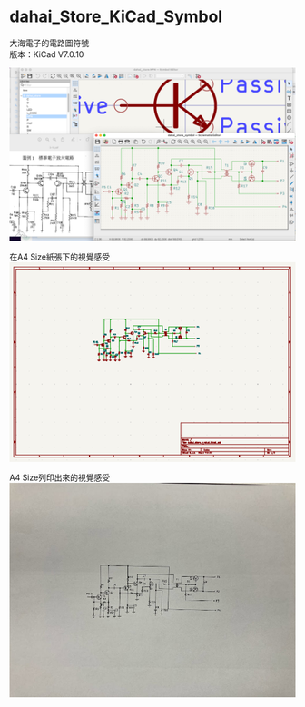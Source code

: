 # dahai_Store_KiCad_Symbol
  
大海電子的電路圖符號  
版本：KiCad V7.0.10  
  
![](截圖%202024-01-18%20上午11.35.12.png)    
  
在A4 Size紙張下的視覺感受  
![](截圖%202024-01-18%20上午11.41.22.png)  

A4 Size列印出來的視覺感受  
![](IMG_3130.jpg)  
